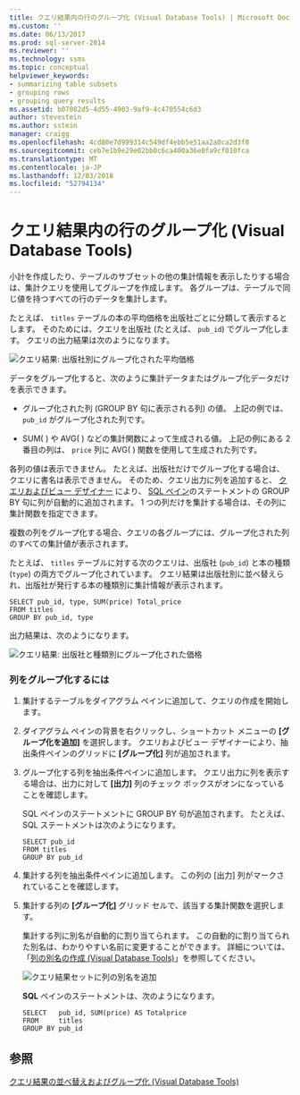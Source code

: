 ```yaml
---
title: クエリ結果内の行のグループ化 (Visual Database Tools) | Microsoft Docs
ms.custom: ''
ms.date: 06/13/2017
ms.prod: sql-server-2014
ms.reviewer: ''
ms.technology: ssms
ms.topic: conceptual
helpviewer_keywords:
- summarizing table subsets
- grouping rows
- grouping query results
ms.assetid: b07082d5-4d55-4903-9af9-4c470554c6d3
author: stevestein
ms.author: sstein
manager: craigg
ms.openlocfilehash: 4cd80e7d999314c549df4ebb5e51aa2a0ca2d3f8
ms.sourcegitcommit: ceb7e1b9e29e02bb0c6ca400a36e0fa9cf010fca
ms.translationtype: MT
ms.contentlocale: ja-JP
ms.lasthandoff: 12/03/2018
ms.locfileid: "52794134"
---
```

# <a name="group-rows-in-query-results-visual-database-tools"></a>クエリ結果内の行のグループ化 (Visual Database Tools)
  小計を作成したり、テーブルのサブセットの他の集計情報を表示したりする場合は、集計クエリを使用してグループを作成します。 各グループは、テーブルで同じ値を持つすべての行のデータを集計します。  
  
 たとえば、 `titles` テーブルの本の平均価格を出版社ごとに分類して表示するとします。 そのためには、クエリを出版社 (たとえば、 `pub_id`) でグループ化します。 クエリの出力結果は次のようになります。  
  
 ![クエリ結果: 出版社別にグループ化された平均価格](../../database-engine/media//dv3w9e1.gif "クエリ結果: 出版社別にグループ化された平均価格")  
  
 データをグループ化すると、次のように集計データまたはグループ化データだけを表示できます。  
  
-   グループ化された列 (GROUP BY 句に表示される列) の値。 上記の例では、 `pub_id` がグループ化された列です。  
  
-   SUM( ) や AVG( ) などの集計関数によって生成される値。 上記の例にある 2 番目の列は、 `price` 列に AVG( ) 関数を使用して生成された列です。  
  
 各列の値は表示できません。 たとえば、出版社だけでグループ化する場合は、クエリに書名は表示できません。 そのため、クエリ出力に列を追加すると、 [クエリおよびビュー デザイナー](visual-database-tools.md) により、 [SQL ペイン](sql-pane-visual-database-tools.md)のステートメントの GROUP BY 句に列が自動的に追加されます。 1 つの列だけを集計する場合は、その列に集計関数を指定できます。  
  
 複数の列をグループ化する場合、クエリの各グループには、グループ化された列のすべての集計値が表示されます。  
  
 たとえば、 `titles` テーブルに対する次のクエリは、出版社 (`pub_id`) と本の種類 (`type`) の両方でグループ化されています。 クエリ結果は出版社別に並べ替えられ、出版社が発行する本の種類別に集計情報が表示されます。  
  
```  
SELECT pub_id, type, SUM(price) Total_price  
FROM titles  
GROUP BY pub_id, type  
```  
  
 出力結果は、次のようになります。  
  
 ![クエリ結果: 出版社と種類別にグループ化された価格](../../database-engine/media//dv3w9e2.gif "クエリ結果: 出版社と種類別にグループ化された価格")  
  
### <a name="to-group-rows"></a>列をグループ化するには  
  
1.  集計するテーブルをダイアグラム ペインに追加して、クエリの作成を開始します。  
  
2.  ダイアグラム ペインの背景を右クリックし、ショートカット メニューの **[グループ化を追加]** を選択します。 クエリおよびビュー デザイナーにより、抽出条件ペインのグリッドに **[グループ化]** 列が追加されます。  
  
3.  グループ化する列を抽出条件ペインに追加します。 クエリ出力に列を表示する場合は、出力に対して **[出力]** 列のチェック ボックスがオンになっていることを確認します。  
  
     SQL ペインのステートメントに GROUP BY 句が追加されます。 たとえば、SQL ステートメントは次のようになります。  
  
    ```  
    SELECT pub_id  
    FROM titles  
    GROUP BY pub_id  
    ```  
  
4.  集計する列を抽出条件ペインに追加します。 この列の [出力] 列がマークされていることを確認します。  
  
5.  集計する列の **[グループ化]** グリッド セルで、該当する集計関数を選択します。  
  
     集計する列に別名が自動的に割り当てられます。 この自動的に割り当てられた別名は、わかりやすい名前に変更することができます。 詳細については、「[列の別名の作成 (Visual Database Tools)](create-column-aliases-visual-database-tools.md)」を参照してください。  
  
     ![クエリ結果セットに列の別名を追加](../../database-engine/media//dv3w9e3.gif "クエリ結果セットに列の別名を追加")  
  
     **SQL** ペインのステートメントは、次のようになります。  
  
    ```  
    SELECT   pub_id, SUM(price) AS Totalprice  
    FROM     titles  
    GROUP BY pub_id  
    ```  
  
## <a name="see-also"></a>参照  
 [クエリ結果の並べ替えおよびグループ化 (Visual Database Tools)](sort-and-group-query-results-visual-database-tools.md)  
  
  
